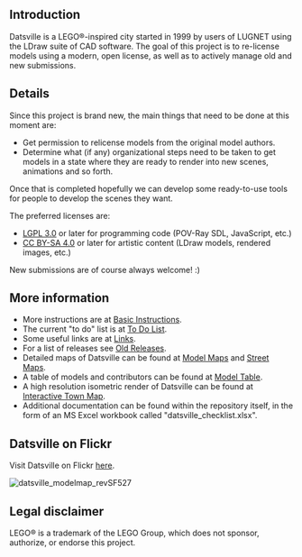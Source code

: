 ## Introduction

Datsville is a LEGO&reg;-inspired city started in 1999 by users of LUGNET using the LDraw suite of CAD software. The goal of this project is to re-license models using a modern, open license, as well as to actively manage old and new submissions.


## Details

Since this project is brand new, the main things that need to be done at this moment are:

* Get permission to relicense models from the original model authors.
* Determine what (if any) organizational steps need to be taken to get models in a state where they are ready to render into new scenes, animations and so forth.

Once that is completed hopefully we can develop some ready-to-use tools for people to develop the scenes they want.

The preferred licenses are:

* [LGPL 3.0](https://www.gnu.org/licenses/lgpl-3.0.en.html) or later for programming code (POV-Ray SDL, JavaScript, etc.)
* [CC BY-SA 4.0](https://creativecommons.org/licenses/by-sa/4.0/legalcode) or later  for artistic content (LDraw models, rendered images, etc.)

New submissions are of course always welcome! :)


## More information

* More instructions are at [Basic Instructions](https://github.com/mjhorvath/Datsville/wiki/Basic-Instructions).
* The current "to do" list is at [To Do List](https://github.com/mjhorvath/Datsville/wiki/To-Do-List).
* Some useful links are at [Links](https://github.com/mjhorvath/Datsville/wiki/Links).
* For a list of releases see [Old Releases](https://github.com/mjhorvath/Datsville/wiki/Old-Releases).
* Detailed maps of Datsville can be found at [Model Maps](https://github.com/mjhorvath/Datsville/wiki/Model-Maps) and [Street Maps](https://github.com/mjhorvath/Datsville/wiki/Street-Maps).
* A table of models and contributors can be found at [Model Table](https://mjhorvath.github.io/Datsville/docs/model-table/model-table.html).
* A high resolution isometric render of Datsville can be found at [Interactive Town Map](https://mjhorvath.github.io/Datsville/docs/interactive-town-map/interactive-town-map.html).
* Additional documentation can be found within the repository itself, in the form of an MS Excel workbook called "datsville_checklist.xlsx".


## Datsville on Flickr

Visit Datsville on Flickr [here](https://www.flickr.com/groups/datsville/).

![datsville_modelmap_revSF527](https://c1.staticflickr.com/5/4648/38973533994_6eba031c4e_c.jpg)

## Legal disclaimer

LEGO&reg; is a trademark of the LEGO Group, which does not sponsor, authorize, or endorse this project.
